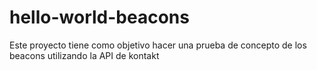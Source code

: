 # hello-world-beacons
Este proyecto tiene como objetivo hacer una prueba de concepto de los beacons utilizando la API de kontakt
